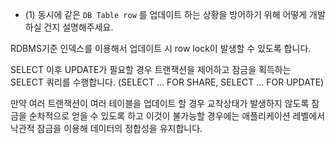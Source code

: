 - (1) 동시에 같은 `DB Table row` 를 업데이트 하는 상황을 방어하기 위해 어떻게 개발하실 건지 설명해주세요.

RDBMS기준
인덱스를 이용해서 업데이트 시 row lock이 발생할 수 있도록 합니다.

SELECT 이후 UPDATE가 필요할 경우 트랜잭션을 제어하고 잠금을 획득하는 SELECT 쿼리를 수행합니다.
(SELECT ... FOR SHARE, SELECT ... FOR UPDATE)

만약 여러 트랜잭션이 여러 테이블을 업데이트 할 경우 교착상태가 발생하지 않도록 잠금을 순차적으로 얻을 수 있도록 하고 이것이 불가능할 경우에는 애플리케이션 레벨에서 낙관적 잠금을 이용해 데이터의 정합성을 유지합니다.